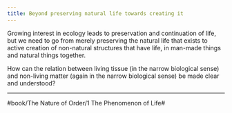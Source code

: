 ```yaml
---
title: Beyond preserving natural life towards creating it
---
```


Growing interest in ecology leads to preservation and continuation of life, but we need to go from merely preserving the natural life that exists to active creation of non-natural structures that have life, in man-made things and natural things together.

How can the relation between living tissue (in the narrow biological sense) and non-living matter (again in the narrow biological sense) be made clear and understood?

---

#book/The Nature of Order/1 The Phenomenon of Life#